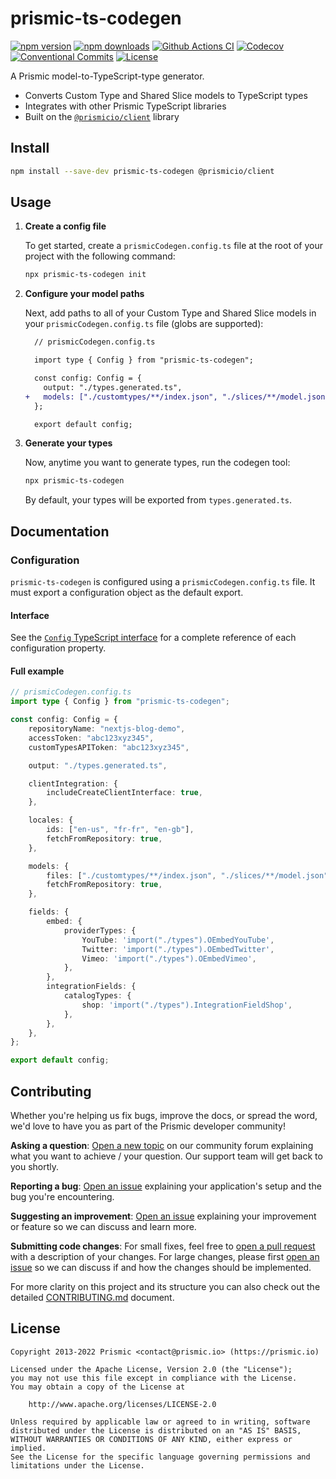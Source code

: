 # prismic-ts-codegen

[![npm version][npm-version-src]][npm-version-href]
[![npm downloads][npm-downloads-src]][npm-downloads-href]
[![Github Actions CI][github-actions-ci-src]][github-actions-ci-href]
[![Codecov][codecov-src]][codecov-href]
[![Conventional Commits][conventional-commits-src]][conventional-commits-href]
[![License][license-src]][license-href]

<!-- TODO: Replacing link to Prismic with [Prismic][prismic] is useful here -->

A Prismic model-to-TypeScript-type generator.

- Converts Custom Type and Shared Slice models to TypeScript types
- Integrates with other Prismic TypeScript libraries
- Built on the [`@prismicio/client`][prismic-types] library

## Install

```bash
npm install --save-dev prismic-ts-codegen @prismicio/client
```

## Usage

1. **Create a config file**

   To get started, create a `prismicCodegen.config.ts` file at the root of your project with the following command:

   ```bash
   npx prismic-ts-codegen init
   ```

2. **Configure your model paths**

   Next, add paths to all of your Custom Type and Shared Slice models in your `prismicCodegen.config.ts` file (globs are supported):

   ```diff
     // prismicCodegen.config.ts

     import type { Config } from "prismic-ts-codegen";

     const config: Config = {
       output: "./types.generated.ts",
   +   models: ["./customtypes/**/index.json", "./slices/**/model.json"],
     };

     export default config;
   ```

3. **Generate your types**

   Now, anytime you want to generate types, run the codegen tool:

   ```bash
   npx prismic-ts-codegen
   ```

   By default, your types will be exported from `types.generated.ts`.

## Documentation

### Configuration

`prismic-ts-codegen` is configured using a `prismicCodegen.config.ts` file. It must export a configuration object as the default export.

#### Interface

See the [`Config` TypeScript interface](./src/cli/types.ts) for a complete reference of each configuration property.

#### Full example

```typescript
// prismicCodegen.config.ts
import type { Config } from "prismic-ts-codegen";

const config: Config = {
	repositoryName: "nextjs-blog-demo",
	accessToken: "abc123xyz345",
	customTypesAPIToken: "abc123xyz345",

	output: "./types.generated.ts",

	clientIntegration: {
		includeCreateClientInterface: true,
	},

	locales: {
		ids: ["en-us", "fr-fr", "en-gb"],
		fetchFromRepository: true,
	},

	models: {
		files: ["./customtypes/**/index.json", "./slices/**/model.json"],
		fetchFromRepository: true,
	},

	fields: {
		embed: {
			providerTypes: {
				YouTube: 'import("./types").OEmbedYouTube',
				Twitter: 'import("./types").OEmbedTwitter',
				Vimeo: 'import("./types").OEmbedVimeo',
			},
		},
		integrationFields: {
			catalogTypes: {
				shop: 'import("./types").IntegrationFieldShop',
			},
		},
	},
};

export default config;
```

## Contributing

Whether you're helping us fix bugs, improve the docs, or spread the word, we'd love to have you as part of the Prismic developer community!

**Asking a question**: [Open a new topic][forum-question] on our community forum explaining what you want to achieve / your question. Our support team will get back to you shortly.

**Reporting a bug**: [Open an issue][repo-bug-report] explaining your application's setup and the bug you're encountering.

**Suggesting an improvement**: [Open an issue][repo-feature-request] explaining your improvement or feature so we can discuss and learn more.

**Submitting code changes**: For small fixes, feel free to [open a pull request][repo-pull-requests] with a description of your changes. For large changes, please first [open an issue][repo-feature-request] so we can discuss if and how the changes should be implemented.

For more clarity on this project and its structure you can also check out the detailed [CONTRIBUTING.md][contributing] document.

## License

```
Copyright 2013-2022 Prismic <contact@prismic.io> (https://prismic.io)

Licensed under the Apache License, Version 2.0 (the "License");
you may not use this file except in compliance with the License.
You may obtain a copy of the License at

    http://www.apache.org/licenses/LICENSE-2.0

Unless required by applicable law or agreed to in writing, software
distributed under the License is distributed on an "AS IS" BASIS,
WITHOUT WARRANTIES OR CONDITIONS OF ANY KIND, either express or implied.
See the License for the specific language governing permissions and
limitations under the License.
```

<!-- Links -->

[prismic]: https://prismic.io
[prismic-types]: https://github.com/prismicio/prismic-types

<!-- TODO: Replace link with a more useful one if available -->

[prismic-docs]: https://prismic.io/docs
[changelog]: ./CHANGELOG.md
[contributing]: ./CONTRIBUTING.md

<!-- TODO: Replace link with a more useful one if available -->

[forum-question]: https://community.prismic.io
[repo-bug-report]: https://github.com/prismicio/prismic-ts-codegen/issues/new?assignees=&labels=bug&template=bug_report.md&title=
[repo-feature-request]: https://github.com/prismicio/prismic-ts-codegen/issues/new?assignees=&labels=enhancement&template=feature_request.md&title=
[repo-pull-requests]: https://github.com/prismicio/prismic-ts-codegen/pulls

<!-- Badges -->

[npm-version-src]: https://img.shields.io/npm/v/prismic-ts-codegen/latest.svg
[npm-version-href]: https://npmjs.com/package/prismic-ts-codegen
[npm-downloads-src]: https://img.shields.io/npm/dm/prismic-ts-codegen.svg
[npm-downloads-href]: https://npmjs.com/package/prismic-ts-codegen
[github-actions-ci-src]: https://github.com/prismicio/prismic-ts-codegen/workflows/ci/badge.svg
[github-actions-ci-href]: https://github.com/prismicio/prismic-ts-codegen/actions?query=workflow%3Aci
[codecov-src]: https://img.shields.io/codecov/c/github/prismicio/prismic-ts-codegen.svg
[codecov-href]: https://codecov.io/gh/prismicio/prismic-ts-codegen
[conventional-commits-src]: https://img.shields.io/badge/Conventional%20Commits-1.0.0-yellow.svg
[conventional-commits-href]: https://conventionalcommits.org
[license-src]: https://img.shields.io/npm/l/prismic-ts-codegen.svg
[license-href]: https://npmjs.com/package/prismic-ts-codegen
